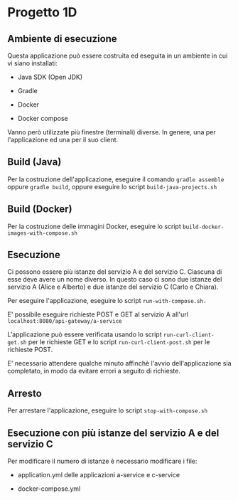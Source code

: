 # Progetto 1D

## Ambiente di esecuzione 

Questa applicazione può essere costruita ed eseguita in un ambiente in cui vi siano installati:

* Java SDK (Open JDK) 
  
* Gradle 

* Docker 

* Docker compose 

Vanno però utilizzate più finestre (terminali) diverse. In genere, una per l'applicazione ed una per il suo client.


## Build (Java) 

Per la costruzione dell'applicazione, eseguire il comando `gradle assemble` oppure `gradle build`, oppure eseguire lo script `build-java-projects.sh`

## Build (Docker) 

Per la costruzione delle immagini Docker, eseguire lo script `build-docker-images-with-compose.sh` 

## Esecuzione 

Ci possono essere più istanze del servizio A e del servizio C. Ciascuna di esse deve  avere  un  nome  diverso.
In questo caso ci sono due istanze del servizio A (Alice e Alberto) e due istanze del servizio C (Carlo e Chiara).

Per eseguire l'applicazione, eseguire lo script `run-with-compose.sh.`

E' possibile eseguire richieste POST e GET al servizio A all'url `localhost:8080/api-gateway/a-service`

L'applicazione può essere verificata usando lo script `run-curl-client-get.sh` per le richieste GET e lo script `run-curl-client-post.sh` per le richieste POST.

E' necessario attendere qualche minuto affinchè l'avvio dell'applicazione sia completato, in modo da evitare errori a seguito di richieste.

## Arresto 

Per arrestare l'applicazione, eseguire lo script `stop-with-compose.sh` 


## Esecuzione con più istanze del servizio A e del servizio C

Per modificare il numero di istanze è necessario modificare i file:

* application.yml delle applicazioni a-service e c-service 

* docker-compose.yml 

